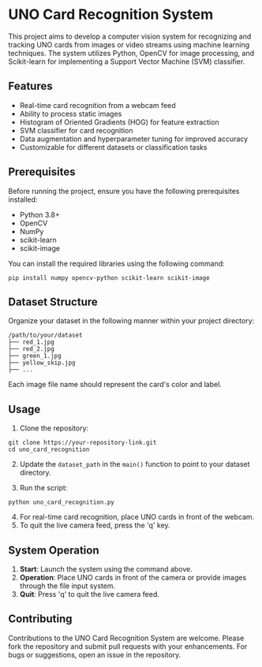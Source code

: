 
# UNO Card Recognition System

This project aims to develop a computer vision system for recognizing and tracking UNO cards from images or video streams using machine learning techniques. The system utilizes Python, OpenCV for image processing, and Scikit-learn for implementing a Support Vector Machine (SVM) classifier.

## Features

- Real-time card recognition from a webcam feed
- Ability to process static images
- Histogram of Oriented Gradients (HOG) for feature extraction
- SVM classifier for card recognition
- Data augmentation and hyperparameter tuning for improved accuracy
- Customizable for different datasets or classification tasks

## Prerequisites

Before running the project, ensure you have the following prerequisites installed:

- Python 3.8+
- OpenCV
- NumPy
- scikit-learn
- scikit-image

You can install the required libraries using the following command:

```
pip install numpy opencv-python scikit-learn scikit-image
```

## Dataset Structure

Organize your dataset in the following manner within your project directory:

```
/path/to/your/dataset
├── red_1.jpg
├── red_2.jpg
├── green_1.jpg
├── yellow_skip.jpg
├── ...
```

Each image file name should represent the card's color and label.

## Usage

1. Clone the repository:

```
git clone https://your-repository-link.git
cd uno_card_recognition
```

2. Update the `dataset_path` in the `main()` function to point to your dataset directory.

3. Run the script:

```
python uno_card_recognition.py
```

4. For real-time card recognition, place UNO cards in front of the webcam.
5. To quit the live camera feed, press the 'q' key.

## System Operation

1. **Start**: Launch the system using the command above.
2. **Operation**: Place UNO cards in front of the camera or provide images through the file input system.
3. **Quit**: Press 'q' to quit the live camera feed.

## Contributing

Contributions to the UNO Card Recognition System are welcome. Please fork the repository and submit pull requests with your enhancements. For bugs or suggestions, open an issue in the repository.
